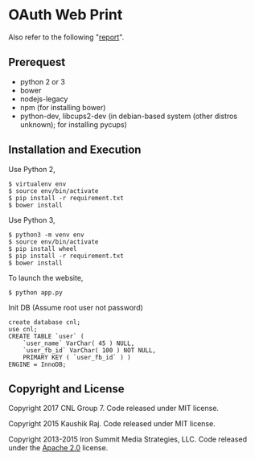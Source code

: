 # OAuth Web Print
Also refer to the following "[report](https://hackmd.io/EwFgxgZgHA7CBsBaAJgZnsRIKoIyIE4BWGZFAI2XnRpLCA==?view)".

## Prerequest
- python 2 or 3
- bower
- nodejs-legacy
- npm (for installing bower)
- python-dev, libcups2-dev (in debian-based system (other distros unknown); for installing pycups)

## Installation and Execution

Use Python 2,

```
$ virtualenv env
$ source env/bin/activate
$ pip install -r requirement.txt
$ bower install
```

Use Python 3,

```
$ python3 -m venv env
$ source env/bin/activate
$ pip install wheel
$ pip install -r requirement.txt
$ bower install
```

To launch the website,
```
$ python app.py
```

Init DB (Assume root user not password)
```
create database cnl;
use cnl;
CREATE TABLE `user` (
	`user_name` VarChar( 45 ) NULL,
	`user_fb_id` VarChar( 100 ) NOT NULL,
	PRIMARY KEY ( `user_fb_id` ) )
ENGINE = InnoDB;
```

## Copyright and License
Copyright 2017 CNL Group 7. Code released under MIT license.

Copyright 2015 Kaushik Raj. Code released under MIT license.

Copyright 2013-2015 Iron Summit Media Strategies, LLC. Code released under the [Apache 2.0](https://github.com/IronSummitMedia/startbootstrap-sb-admin-2/blob/gh-pages/LICENSE) license.
